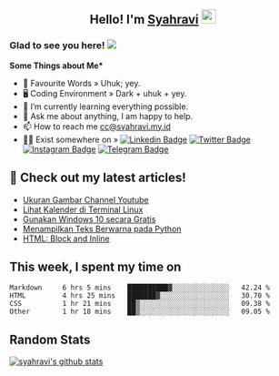 <h2 align="center">Hello! I'm <a href="https://syahravi.my.id/" target="_blank">Syahravi</a> <img src="https://media.giphy.com/media/hvRJCLFzcasrR4ia7z/giphy.gif" width="25px"></h2>

### Glad to see you here! ![](https://visitor-badge.glitch.me/badge?page_id=syahravi.syahravi)

<b> Some Things about Me*</b>
- 💬 Favourite Words » Uhuk; yey.
- 🖥️ Coding Environment » Dark + uhuk + yey.
- 🌱 I’m currently learning everything possible.
- 👀 Ask me about anything, I am happy to help.
- 📫 How to reach me cc@syahravi.my.id
- 👨‍💻 Exist somewhere on »
[![Linkedin Badge](https://img.shields.io/badge/-LinkedIn-0e76a8?style=flat-square&logo=Linkedin&logoColor=white)](https://linkedin.com/in/syahravi/)
[![Twitter Badge](https://img.shields.io/badge/-Twitter-00acee?style=flat-square&logo=Twitter&logoColor=white)](https://twitter.com/syahravi_id/)
[![Instagram Badge](https://img.shields.io/badge/-Instagram-e4405f?style=flat-square&logo=Instagram&logoColor=white)](https://instagram.com/syahravi.id)
[![Telegram Badge](https://img.shields.io/badge/-Telegram-0088cc?style=flat-square&logo=Telegram&logoColor=white)](https://t.me/syahravi.id)
## 📝 Check out my latest articles!
<!-- BLOG-POST-LIST:START -->
- [Ukuran Gambar Channel Youtube](https://syahravi.my.id/ukuran-gambar-youtube/)
- [Lihat Kalender di Terminal Linux](https://syahravi.my.id/lihat-kalender-di-terminal-linux/)
- [Gunakan Windows 10 secara Gratis](https://syahravi.my.id/windows-10-free/)
- [Menampilkan Teks Berwarna pada Python](https://syahravi.my.id/colorama/)
- [HTML: Block and Inline](https://syahravi.my.id/html-block-inline/)
<!-- BLOG-POST-LIST:END -->

## This week, I spent my time on
<!--START_SECTION:waka-->

```text
Markdown     6 hrs 5 mins    ██████████▓░░░░░░░░░░░░░░   42.24 %
HTML         4 hrs 25 mins   ███████▓░░░░░░░░░░░░░░░░░   30.70 %
CSS          1 hr 21 mins    ██▒░░░░░░░░░░░░░░░░░░░░░░   09.38 %
Other        1 hr 18 mins    ██▒░░░░░░░░░░░░░░░░░░░░░░   09.05 %
```

<!--END_SECTION:waka-->

## Random Stats
[![syahravi's github stats](https://github-readme-stats.vercel.app/api?username=syahravi&show_icons=true&theme=synthwave)](https://github.com/syahravi/)
